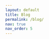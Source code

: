 ```yaml
---
layout: default
title: Blog
permalink: /blog/
nav: true
nav_order: 5
---
```


<script>
  window.location.href = "https://yillyu1.medium.com/";
</script>